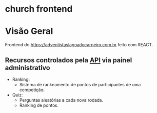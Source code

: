 # church frontend

# Visão Geral
Frontend do https://adventistaslagoadocarneiro.com.br feito com REACT.

## Recursos controlados pela [API](https://github.com/andersonssh/church-backend) via painel administrativo

* Ranking:
  * Sistema de rankeamento de pontos de participantes de uma competição.
* Quiz:
  * Perguntas aleatórias a cada nova rodada.
  * Ranking de pontos.
